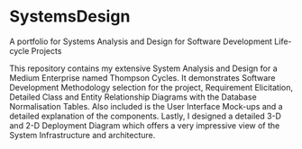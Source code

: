 # SystemsDesign
A portfolio for Systems Analysis and Design for Software Development Life-cycle Projects

This repository contains my extensive System Analysis and Design for a Medium Enterprise named Thompson Cycles. 
It demonstrates Software Development Methodology selection for the project, Requirement Elicitation, Detailed Class and Entity Relationship Diagrams with the Database Normalisation Tables. 
Also included is the User Interface Mock-ups and a detailed explanation of the components. Lastly, I designed a detailed 3-D and 2-D Deployment Diagram which offers a very impressive view of the System Infrastructure and architecture.

